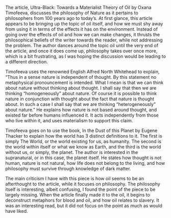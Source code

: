    The article, Ultra-Black: Towards a Materialist Theory of Oil by Oxana Timofeeva, discusses the philosophy of Nature as it pertains to philosophers from 100 years ago to today’s. At first glance, this article appears to be bringing up the topic of oil itself, and how we must shy away from using it in terms of the effects it has on the environment. Instead of going over the effects of oil and how we can make changes, it thrusts the philosophical beliefs of the writer towards the reader, while not addressing the problem. The author dances around the topic oil until the very end of the article, and once it does come up, philosophy takes over once more, which is a bit frustrating, as I was hoping the discussion would be leading to a different direction. 

   Timofeeva uses the renowned English Alfred North Whitehead to explain, “Thus in a sense nature is independent of thought. By this statement no metaphysical pronouncement is intended. What I mean is that we can think about nature without thinking about thought. I shall say that then we are thinking “homogeneously” about nature. Of course it is possible to think nature in conjunction with thought about the fact that nature is thought about. In such a case I shall say that we are thinking “heterogeneously” about nature.” He explains how nature is not based around thought, and existed far before humans influenced it. It acts independently from those who live within it, and uses materialism to support this claim. 

   Timofeeva goes on to use the book, In the Dust of this Planet by Eugene Thacker to explain how the world has 3 distinct definitions to it. The first is simply The World, or the world existing for us, as humanity. The second is the world within itself or what we know as Earth, and the third is the world without us, or simply, the planet. The author is interested in the supranatural, or in this case, the planet itself. He states how thought is not human, nature is not natural, how life does not belong to the living, and how philosophy must survive through knowledge of dark matter.

   The main criticism I have with this piece is how oil seems to be an afterthought to the article, while it focuses on philosophy. The philosophy itself is interesting, albeit confusing, I found the point of the piece to be largely missing. When the article finally made it to the oil, it begins to deconstruct metaphors for blood and oil, and how oil relates to slavery. It was an interesting read, but it did not focus on the point as much as would have liked. 

